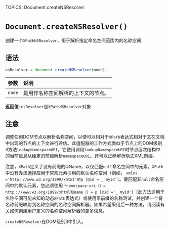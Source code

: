TOPICS: Document.createNSResolver

# `Document.createNSResolver()`

创建一个`XPathNSResolver`，用于解析指定命名空间范围内的名称空间

## 语法

```javascript
nsResolver = document.createNSResolver(node);
```

| 参数 | 说明 |
| :-- | :-- |
| `node` | 是用作名称空间解析的上下文的节点。|

**返回值**: `nsResolver`是`XPathNSResolver`对象

## 注意

调整任何DOM节点以解析名称空间，以便可以相对于`XPath`表达式相对于其在文档中出现的节点的上下文进行评估。此适配器的工作方式类似于节点上的DOM级别3方法`lookupNamespaceURI`，它使用调用`lookupNamespaceURI`时节点层次结构中的当前信息从给定的前缀解析`namespaceURI`。还可以正确解析隐式XML前缀。

注意，`XPath`定义了没有前缀的QName，以仅匹配`null`命名空间中的元素。`XPath`中没有办法选择应用于常规元素引用的默认名称空间（例如，
`xmlns ='http：//www.w3.org/1999/xhtml'的p [@id ='_ myid']`。要匹配非`null`命名空间中的默认元素，您必须使用
`*namespace-uri（）= http：//www.w3.org/1999/xhtml和name（）= p [@id ='_ myid']`（此方法适用于名称空间可能未知的动态`XPath`表达式）或使用带前缀的名称测试，并创建一个将名称前缀映射到名称空间的名称空间解析器。如果希望采用后一种方法，请阅读有关如何创建用户定义的名称空间解析器的更多信息。

`createNSResolver`在DOM级别3中引入。
